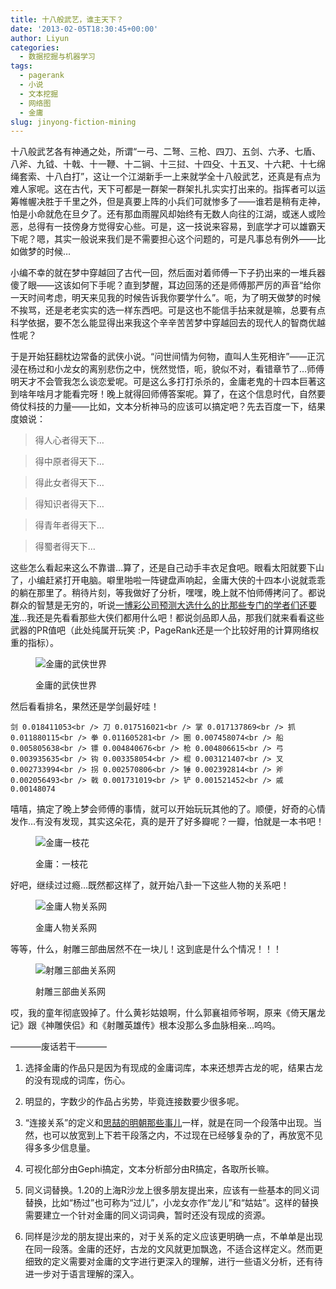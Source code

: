 ```yaml
---
title: 十八般武艺，谁主天下？
date: '2013-02-05T18:30:45+00:00'
author: Liyun
categories:
  - 数据挖掘与机器学习
tags:
  - pagerank
  - 小说
  - 文本挖掘
  - 网络图
  - 金庸
slug: jinyong-fiction-mining
---
```


十八般武艺各有神通之处，所谓“一弓、二弩、三枪、四刀、五剑、六矛、七盾、八斧、九钺、十戟、十一鞭、十二锏、十三挝、十四殳、十五叉、十六耙、十七绵绳套索、十八白打”，这让一个江湖新手一上来就学全十八般武艺，还真是有点为难人家呢。这在古代，天下可都是一群架一群架扎扎实实打出来的。指挥者可以运筹帷幄决胜于千里之外，但是真要上阵的小兵们可就惨多了——谁若是稍有走神，怕是小命就危在旦夕了。还有那血雨腥风却始终有无数人向往的江湖，或迷人或险恶，总得有一技傍身方觉得安心些。可是，这一技说来容易，到底学才可以雄霸天下呢？嗯，其实一般说来我们是不需要担心这个问题的，可是凡事总有例外——比如做梦的时候&#8230;

小编不幸的就在梦中穿越回了古代一回，然后面对着师傅一下子扔出来的一堆兵器傻了眼——这该如何下手呢？直到梦醒，耳边回荡的还是师傅那严厉的声音“给你一天时间考虑，明天来见我的时候告诉我你要学什么”。呃，为了明天做梦的时候不挨骂，还是老老实实的选一样东西吧。可是这也不能信手拈来就是嘛，总要有点科学依据，要不怎么能显得出来我这个辛辛苦苦梦中穿越回去的现代人的智商优越性呢？

于是开始狂翻枕边常备的武侠小说。“问世间情为何物，直叫人生死相许”——正沉浸在杨过和小龙女的离别悲伤之中，恍然觉悟，呃，貌似不对，看错章节了&#8230;师傅明天才不会管我怎么谈恋爱呢。可是这么多打打杀杀的，金庸老鬼的十四本巨著这到啥年啥月才能看完呀！晚上就得回师傅答案呢。算了，在这个信息时代，自然要倚仗科技的力量——比如，文本分析神马的应该可以搞定吧？先去百度一下，结果度娘说：

> 得人心者得天下&#8230;
  
> 得中原者得天下&#8230;
  
> 得此女者得天下&#8230;
  
> 得知识者得天下&#8230;
  
> 得青年者得天下&#8230;
  
> 得蜀者得天下&#8230;

这些怎么看起来这么不靠谱&#8230;算了，还是自己动手丰衣足食吧。眼看太阳就要下山了，小编赶紧打开电脑。噼里啪啦一阵键盘声响起，金庸大侠的十四本小说就乖乖的躺在那里了。稍待片刻，等我做好了分析，嘿嘿，晚上就不怕师傅拷问了。都说群众的智慧是无穷的，听说[一博彩公司预测大选什么的比那些专门的学者们还要准](http://www.npr.org/2012/11/29/166177281/y)&#8230;我还是先看看那些大侠们都用什么吧！都说剑品即人品，那我们就来看看这些武器的PR值吧（此处纯属开玩笑 :P，PageRank还是一个比较好用的计算网络权重的指标）。<figure id="attachment_6696" style="width: 665px" class="wp-caption aligncenter">

![金庸的武侠世界](https://cos.name/wp-content/uploads/2012/11/the_world.png "金庸的武侠世界")<figcaption class="wp-caption-text">金庸的武侠世界</figcaption></figure> 

然后看看排名，果然还是学剑最好哇！

`剑 0.018411053<br />
刀 0.017516021<br />
掌 0.017137869<br />
抓 0.011880115<br />
拳 0.011605281<br />
圈 0.007458074<br />
船 0.005805638<br />
镖 0.004840676<br />
枪 0.004806615<br />
弓 0.003935635<br />
钩 0.003358054<br />
棍 0.003121407<br />
叉 0.002733994<br />
拐 0.002570806<br />
锤 0.002392814<br />
斧 0.002056493<br />
戟 0.001731019<br />
铲 0.001521452<br />
戚 0.00148074`

嘻嘻，搞定了晚上梦会师傅的事情，就可以开始玩玩其他的了。顺便，好奇的心情发作&#8230;有没有发现，其实这朵花，真的是开了好多瓣呢？一瓣，怕就是一本书吧！<figure id="attachment_6697" style="width: 723px" class="wp-caption aligncenter">

![金庸一枝花](https://cos.name/wp-content/uploads/2012/11/jinyong_flower.png "金庸一枝花")<figcaption class="wp-caption-text">金庸：一枝花</figcaption></figure> 

好吧，继续过过瘾&#8230;既然都这样了，就开始八卦一下这些人物的关系吧！<figure id="attachment_6700" style="width: 690px" class="wp-caption aligncenter">

![金庸人物关系网](https://cos.name/wp-content/uploads/2012/11/characters_main.png "金庸人物关系网")<figcaption class="wp-caption-text">金庸人物关系网</figcaption></figure> 

等等，什么，射雕三部曲居然不在一块儿！这到底是什么个情况！！！<figure id="attachment_6702" style="width: 714px" class="wp-caption aligncenter">

![射雕三部曲关系网](https://cos.name/wp-content/uploads/2012/11/fiction_three_small.png "射雕三部曲关系网")<figcaption class="wp-caption-text">射雕三部曲关系网</figcaption></figure> 

哎，我的童年彻底毁掉了。什么黄衫姑娘啊，什么郭襄祖师爷啊，原来《倚天屠龙记》跟《神雕侠侣》和《射雕英雄传》根本没那么多血脉相亲&#8230;呜呜。

&#8212;&#8212;&#8212;&#8211;废话若干&#8212;&#8212;&#8212;&#8211;
  
1. 选择金庸的作品只是因为有现成的金庸词库，本来还想弄古龙的呢，结果古龙的没有现成的词库，伤心。
  
2. 明显的，字数少的作品占劣势，毕竟连接数要少很多呢。
  
3. “连接关系”的定义和[思喆的明朝那些事儿](http://www.bjt.name/2012/09/ming-dynasty/)一样，就是在同一个段落中出现。当然，也可以放宽到上下若干段落之内，不过现在已经够复杂的了，再放宽不见得多多少信息量。
  
4. 可视化部分由Gephi搞定，文本分析部分由R搞定，各取所长嘛。
  
5. 同义词替换。1.20的上海R沙龙上很多朋友提出来，应该有一些基本的同义词替换，比如“杨过”也可称为“过儿”，小龙女亦作“龙儿”和“姑姑”。这样的替换需要建立一个针对金庸的同义词词典，暂时还没有现成的资源。
  
6. 同样是沙龙的朋友提出来的，对于关系的定义应该更明确一点，不单单是出现在同一段落。金庸的还好，古龙的文风就更加飘逸，不适合这样定义。然而更细致的定义需要对金庸的文字进行更深入的理解，进行一些语义分析，还有待进一步对于语言理解的深入。
